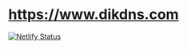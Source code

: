 # https://www.dikdns.com
 
[![Netlify Status](https://api.netlify.com/api/v1/badges/6c9b6ed6-a546-4346-b7bb-c9bde1b3aa44/deploy-status)](https://app.netlify.com/sites/dikdns/deploys)
